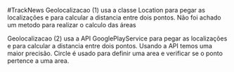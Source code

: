 #TrackNews
Geolocalizacao (1) usa a classe Location para pegar as localizações e para calcular a distancia entre dois pontos. Não foi achado um metodo para realizar o calculo das áreas

Geolocalizacao (2) usa a API GooglePlayService para pegar as localizações e para calcular a distancia entre dois pontos. Usando a API temos uma maior precisão. Circle é usado para definir uma area e verificar se o ponto pertence a uma area.
